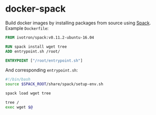 # docker-spack

Build docker images by installing packages from source using 
[Spack](https://github.com/spack/spack). Example `Dockerfile`:

```Dockerfile
FROM ivotron/spack:v0.11.2-ubuntu-16.04

RUN spack install wget tree
ADD entrypoint.sh /root/

ENTRYPOINT ["/root/entrypoint.sh"]
```

And corresponding `entrypoint.sh`:

```bash
#!/bin/bash
source $SPACK_ROOT/share/spack/setup-env.sh

spack load wget tree

tree /
exec wget $@
```
